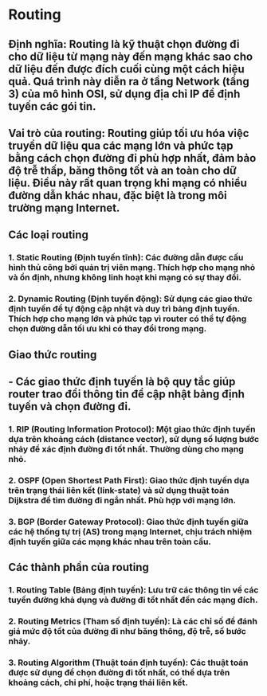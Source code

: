 # Routing
## Định nghĩa: Routing là kỹ thuật chọn đường đi cho dữ liệu từ mạng này đến mạng khác sao cho dữ liệu đến được đích cuối cùng một cách hiệu quả. Quá trình này diễn ra ở tầng Network (tầng 3) của mô hình OSI, sử dụng địa chỉ IP để định tuyến các gói tin.
## Vai trò của routing: Routing giúp tối ưu hóa việc truyền dữ liệu qua các mạng lớn và phức tạp bằng cách chọn đường đi phù hợp nhất, đảm bảo độ trễ thấp, băng thông tốt và an toàn cho dữ liệu. Điều này rất quan trọng khi mạng có nhiều đường dẫn khác nhau, đặc biệt là trong môi trường mạng Internet.
## Các loại routing
### 1. Static Routing (Định tuyến tĩnh): Các đường dẫn được cấu hình thủ công bởi quản trị viên mạng. Thích hợp cho mạng nhỏ và ổn định, nhưng không linh hoạt khi mạng có sự thay đổi.
### 2. Dynamic Routing (Định tuyến động): Sử dụng các giao thức định tuyến để tự động cập nhật và duy trì bảng định tuyến. Thích hợp cho mạng lớn và phức tạp vì router có thể tự động chọn đường dẫn tối ưu khi có thay đổi trong mạng.
## Giao thức routing
## - Các giao thức định tuyến là bộ quy tắc giúp router trao đổi thông tin để cập nhật bảng định tuyến và chọn đường đi.
### 1. RIP (Routing Information Protocol): Một giao thức định tuyến dựa trên khoảng cách (distance vector), sử dụng số lượng bước nhảy để xác định đường đi tốt nhất. Thường dùng cho mạng nhỏ.
### 2. OSPF (Open Shortest Path First): Giao thức định tuyến dựa trên trạng thái liên kết (link-state) và sử dụng thuật toán Dijkstra để tìm đường đi ngắn nhất. Phù hợp với mạng lớn.
### 3. BGP (Border Gateway Protocol): Giao thức định tuyến giữa các hệ thống tự trị (AS) trong mạng Internet, chịu trách nhiệm định tuyến giữa các mạng khác nhau trên toàn cầu.
## Các thành phần của routing
### 1. Routing Table (Bảng định tuyến): Lưu trữ các thông tin về các tuyến đường khả dụng và đường đi tốt nhất đến các mạng đích.
### 2. Routing Metrics (Tham số định tuyến): Là các chỉ số để đánh giá mức độ tốt của đường đi như băng thông, độ trễ, số bước nhảy.
### 3. Routing Algorithm (Thuật toán định tuyến): Các thuật toán được sử dụng để chọn đường đi tốt nhất, có thể dựa trên khoảng cách, chi phí, hoặc trạng thái liên kết.